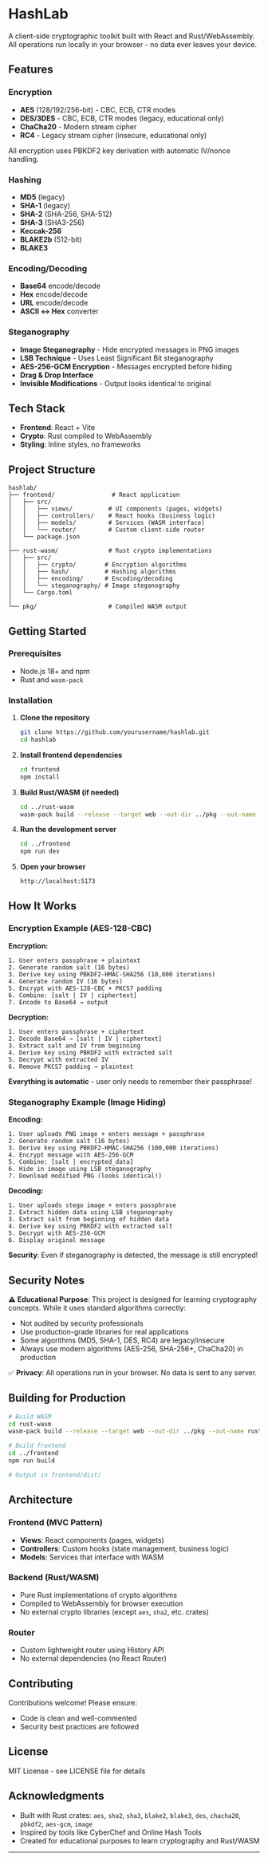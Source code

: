 # HashLab

A client-side cryptographic toolkit built with React and Rust/WebAssembly. All operations run locally in your browser - no data ever leaves your device.

## Features

###  Encryption
- **AES** (128/192/256-bit) - CBC, ECB, CTR modes
- **DES/3DES** - CBC, ECB, CTR modes (legacy, educational only)
- **ChaCha20** - Modern stream cipher
- **RC4** - Legacy stream cipher (insecure, educational only)

All encryption uses PBKDF2 key derivation with automatic IV/nonce handling.

###  Hashing
- **MD5** (legacy)
- **SHA-1** (legacy)
- **SHA-2** (SHA-256, SHA-512)
- **SHA-3** (SHA3-256)
- **Keccak-256**
- **BLAKE2b** (512-bit)
- **BLAKE3**

###  Encoding/Decoding
- **Base64** encode/decode
- **Hex** encode/decode
- **URL** encode/decode
- **ASCII ↔ Hex** converter

###  Steganography
- **Image Steganography** - Hide encrypted messages in PNG images
- **LSB Technique** - Uses Least Significant Bit steganography
- **AES-256-GCM Encryption** - Messages encrypted before hiding
- **Drag & Drop Interface** 
- **Invisible Modifications** - Output looks identical to original

## Tech Stack

- **Frontend**: React + Vite
- **Crypto**: Rust compiled to WebAssembly
- **Styling**: Inline styles, no frameworks

## Project Structure

```
hashlab/
├── frontend/                # React application
│   ├── src/
│   │   ├── views/          # UI components (pages, widgets)
│   │   ├── controllers/    # React hooks (business logic)
│   │   ├── models/         # Services (WASM interface)
│   │   └── router/         # Custom client-side router
│   └── package.json
│
├── rust-wasm/              # Rust crypto implementations
│   ├── src/
│   │   ├── crypto/        # Encryption algorithms
│   │   ├── hash/          # Hashing algorithms
│   │   ├── encoding/      # Encoding/decoding
│   │   └── steganography/ # Image steganography
│   └── Cargo.toml
│
└── pkg/                    # Compiled WASM output
```

## Getting Started

### Prerequisites
- Node.js 18+ and npm
- Rust and `wasm-pack`

### Installation

1. **Clone the repository**
   ```bash
   git clone https://github.com/yourusername/hashlab.git
   cd hashlab
   ```

2. **Install frontend dependencies**
   ```bash
   cd frontend
   npm install
   ```

3. **Build Rust/WASM (if needed)**
   ```bash
   cd ../rust-wasm
   wasm-pack build --release --target web --out-dir ../pkg --out-name rust_wasm
   ```

4. **Run the development server**
   ```bash
   cd ../frontend
   npm run dev
   ```

5. **Open your browser**
   ```
   http://localhost:5173
   ```

## How It Works

### Encryption Example (AES-128-CBC)

**Encryption:**
```
1. User enters passphrase + plaintext
2. Generate random salt (16 bytes)
3. Derive key using PBKDF2-HMAC-SHA256 (10,000 iterations)
4. Generate random IV (16 bytes)
5. Encrypt with AES-128-CBC + PKCS7 padding
6. Combine: [salt | IV | ciphertext]
7. Encode to Base64 → output
```

**Decryption:**
```
1. User enters passphrase + ciphertext
2. Decode Base64 → [salt | IV | ciphertext]
3. Extract salt and IV from beginning
4. Derive key using PBKDF2 with extracted salt
5. Decrypt with extracted IV
6. Remove PKCS7 padding → plaintext
```

**Everything is automatic** - user only needs to remember their passphrase!

### Steganography Example (Image Hiding)

**Encoding:**
```
1. User uploads PNG image + enters message + passphrase
2. Generate random salt (16 bytes)
3. Derive key using PBKDF2-HMAC-SHA256 (100,000 iterations)
4. Encrypt message with AES-256-GCM
5. Combine: [salt | encrypted_data]
6. Hide in image using LSB steganography
7. Download modified PNG (looks identical!)
```

**Decoding:**
```
1. User uploads stego image + enters passphrase
2. Extract hidden data using LSB steganography
3. Extract salt from beginning of hidden data
4. Derive key using PBKDF2 with extracted salt
5. Decrypt with AES-256-GCM
6. Display original message
```

**Security**: Even if steganography is detected, the message is still encrypted!

## Security Notes

⚠️ **Educational Purpose**: This project is designed for learning cryptography concepts. While it uses standard algorithms correctly:

- Not audited by security professionals
- Use production-grade libraries for real applications
- Some algorithms (MD5, SHA-1, DES, RC4) are legacy/insecure
- Always use modern algorithms (AES-256, SHA-256+, ChaCha20) in production

✅ **Privacy**: All operations run in your browser. No data is sent to any server.

## Building for Production

```bash
# Build WASM
cd rust-wasm
wasm-pack build --release --target web --out-dir ../pkg --out-name rust_wasm

# Build frontend
cd ../frontend
npm run build

# Output in frontend/dist/
```

## Architecture

### Frontend (MVC Pattern)
- **Views**: React components (pages, widgets)
- **Controllers**: Custom hooks (state management, business logic)
- **Models**: Services that interface with WASM

### Backend (Rust/WASM)
- Pure Rust implementations of crypto algorithms
- Compiled to WebAssembly for browser execution
- No external crypto libraries (except `aes`, `sha2`, etc. crates)

### Router
- Custom lightweight router using History API
- No external dependencies (no React Router)

## Contributing

Contributions welcome! Please ensure:
- Code is clean and well-commented
- Security best practices are followed

## License

MIT License - see LICENSE file for details

## Acknowledgments

- Built with Rust crates: `aes`, `sha2`, `sha3`, `blake2`, `blake3`, `des`, `chacha20`, `pbkdf2`, `aes-gcm`, `image`
- Inspired by tools like CyberChef and Online Hash Tools
- Created for educational purposes to learn cryptography and Rust/WASM

---



